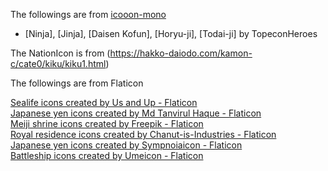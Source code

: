 The followings are from [icooon-mono](https://icooon-mono.com/)

* [Ninja], [Jinja], [Daisen Kofun], [Horyu-ji], [Todai-ji] by TopeconHeroes

The NationIcon is from (https://hakko-daiodo.com/kamon-c/cate0/kiku/kiku1.html)

The followings are from Flaticon

<a href="https://www.flaticon.com/free-icons/sealife" title="sealife icons">Sealife icons created by Us and Up - Flaticon</a><br>
<a href="https://www.flaticon.com/free-icons/japanese-yen" title="japanese yen icons">Japanese yen icons created by Md Tanvirul Haque - Flaticon</a><br>
<a href="https://www.flaticon.com/free-icons/meiji-shrine" title="meiji shrine icons">Meiji shrine icons created by Freepik - Flaticon</a><br>
<a href="https://www.flaticon.com/free-icons/royal-residence" title="royal residence icons">Royal residence icons created by Chanut-is-Industries - Flaticon</a><br>
<a href="https://www.flaticon.com/free-icons/japanese-yen" title="japanese yen icons">Japanese yen icons created by Sympnoiaicon - Flaticon</a><br>
<a href="https://www.flaticon.com/free-icons/battleship" title="battleship icons">Battleship icons created by Umeicon - Flaticon</a>
